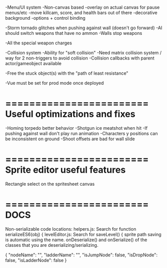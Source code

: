 -Menu/UI system
  -Non-canvas based
  -overlay on actual canvas for pause menus/etc
  -move killcam, score, and health bars out of there
  -decorative background
  -options + control binding

-Storm tornado glitches when pushing against wall (doesn't go forward)
-AI should switch weapons that have no ammon
-Walls stop weapons

-All the special weapon charges

-Collision system
  -Ability for "soft collision"
  -Need matrix collision system / way for 2 non-triggers to avoid collision
  -Collision callbacks with parent actor/gameobject available

-Free the stuck object(s) with the "path of least resistance"

-Vue must be set for prod mode once deployed

========================
Useful optimizations and fixes
========================
-Homing torpedo better behavior
-Shotgun ice meatshot when hit
-If pushing against wall don't play run animation
-Characters y positions can be inconsistent on ground
-Shoot offsets are bad for wall slide

========================
Sprite editor useful features
========================
Rectangle select on the spritesheet canvas

========================
DOCS
========================
Non-serializable code locations:
helpers.js: Search for 
  function serializeES6(obj) {
levelEditor.js: Search for
  saveLevel() {
sprite path saving is automatic using the name. 
onDeserialize() and onSerialize() of the classes that you are deserializing/serializing.

{
  "nodeName": "",
  "ladderName": "",
  "isJumpNode": false,
  "isDropNode": false,
  "isLadderNode": false
}